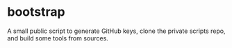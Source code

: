 # bootstrap

A small public script to generate GitHub keys, clone the private scripts repo,
and build some tools from sources.
